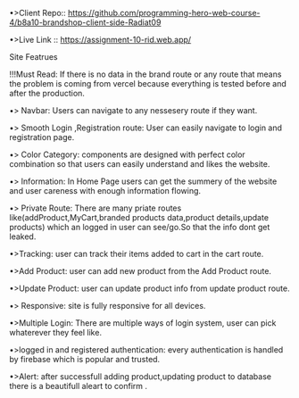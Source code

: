 •>Client Repo:: https://github.com/programming-hero-web-course-4/b8a10-brandshop-client-side-Radiat09

•>Live Link :: https://assignment-10-rid.web.app/

Site Featrues

!!!Must Read: If there is no data in the brand route or any route that means the problem is coming from vercel because everything is tested before and after the production.

•> Navbar: Users can navigate to any nessesery route if they want.

•> Smooth Login ,Registration route: User can easily navigate to login and registration page.

•> Color Category: components are designed with perfect color combination so that users can easily understand and likes the website.

•> Information: In Home Page users can get the summery of the website and user careness with enough information flowing.

•> Private Route: There are many priate routes like(addProduct,MyCart,branded products data,product details,update products) which an logged in user can see/go.So that the info dont get leaked.

•>Tracking: user can track their items added to cart in the cart route.

•>Add Product: user can add new product from the Add Product route.

•>Update Product: user can update product info from update product route.

•> Responsive: site is fully responsive for all devices.

•>Multiple Login: There are multiple ways of login system, user can pick whaterever they feel like.

•>logged in and registered authentication: every authentication is handled by firebase which is popular and trusted.

•>Alert: after successfull adding product,updating product to database there is a beautifull aleart to confirm .
